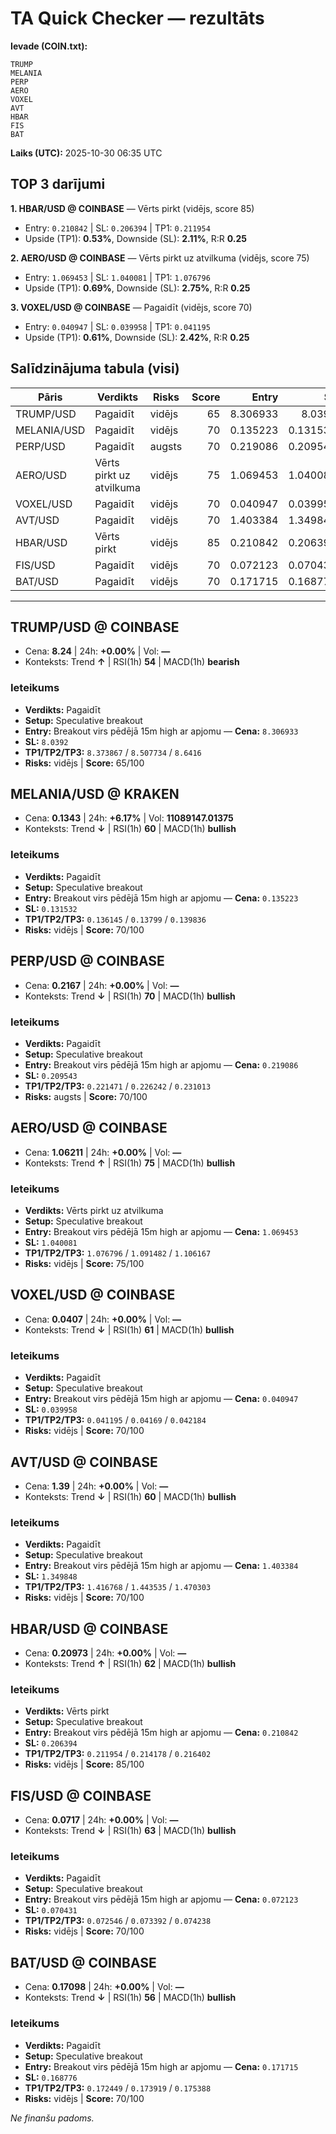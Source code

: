 # TA Quick Checker — rezultāts

**Ievade (COIN.txt):**
```
TRUMP 
MELANIA
PERP
AERO
VOXEL
AVT
HBAR
FIS
BAT
```
**Laiks (UTC):** 2025-10-30 06:35 UTC

## TOP 3 darījumi
**1. HBAR/USD @ COINBASE** — Vērts pirkt (vidējs, score 85)
- Entry: `0.210842` | SL: `0.206394` | TP1: `0.211954`
- Upside (TP1): **0.53%**, Downside (SL): **2.11%**, R:R **0.25**

**2. AERO/USD @ COINBASE** — Vērts pirkt uz atvilkuma (vidējs, score 75)
- Entry: `1.069453` | SL: `1.040081` | TP1: `1.076796`
- Upside (TP1): **0.69%**, Downside (SL): **2.75%**, R:R **0.25**

**3. VOXEL/USD @ COINBASE** — Pagaidīt (vidējs, score 70)
- Entry: `0.040947` | SL: `0.039958` | TP1: `0.041195`
- Upside (TP1): **0.61%**, Downside (SL): **2.42%**, R:R **0.25**

## Salīdzinājuma tabula (visi)
| Pāris | Verdikts | Risks | Score | Entry | SL | TP1 | Upside% | Downside% | R:R | RSI(1h) | MACD | 24h% | Cena |
|---|---|---|---:|---:|---:|---:|---:|---:|---:|---:|---|---:|---:|
| TRUMP/USD | Pagaidīt | vidējs | 65 | 8.306933 | 8.0392 | 8.373867 | 0.81% | 3.22% | 0.25 | 54 | bearish | +0.00% | 8.24 |
| MELANIA/USD | Pagaidīt | vidējs | 70 | 0.135223 | 0.131532 | 0.136145 | 0.68% | 2.73% | 0.25 | 60 | bullish | +6.17% | 0.1343 |
| PERP/USD | Pagaidīt | augsts | 70 | 0.219086 | 0.209543 | 0.221471 | 1.09% | 4.36% | 0.25 | 70 | bullish | +0.00% | 0.2167 |
| AERO/USD | Vērts pirkt uz atvilkuma | vidējs | 75 | 1.069453 | 1.040081 | 1.076796 | 0.69% | 2.75% | 0.25 | 75 | bullish | +0.00% | 1.06211 |
| VOXEL/USD | Pagaidīt | vidējs | 70 | 0.040947 | 0.039958 | 0.041195 | 0.61% | 2.42% | 0.25 | 61 | bullish | +0.00% | 0.0407 |
| AVT/USD | Pagaidīt | vidējs | 70 | 1.403384 | 1.349848 | 1.416768 | 0.95% | 3.81% | 0.25 | 60 | bullish | +0.00% | 1.39 |
| HBAR/USD | Vērts pirkt | vidējs | 85 | 0.210842 | 0.206394 | 0.211954 | 0.53% | 2.11% | 0.25 | 62 | bullish | +0.00% | 0.20973 |
| FIS/USD | Pagaidīt | vidējs | 70 | 0.072123 | 0.070431 | 0.072546 | 0.59% | 2.35% | 0.25 | 63 | bullish | +0.00% | 0.0717 |
| BAT/USD | Pagaidīt | vidējs | 70 | 0.171715 | 0.168776 | 0.172449 | 0.43% | 1.71% | 0.25 | 56 | bullish | +0.00% | 0.17098 |

---

## TRUMP/USD @ COINBASE
- Cena: **8.24** | 24h: **+0.00%** | Vol: **—**
- Konteksts: Trend **↑** | RSI(1h) **54** | MACD(1h) **bearish**

### Ieteikums
- **Verdikts:** Pagaidīt
- **Setup:** Speculative breakout
- **Entry:** Breakout virs pēdējā 15m high ar apjomu  — **Cena:** `8.306933`
- **SL:** `8.0392`
- **TP1/TP2/TP3:** `8.373867` / `8.507734` / `8.6416`
- **Risks:** vidējs | **Score:** 65/100

## MELANIA/USD @ KRAKEN
- Cena: **0.1343** | 24h: **+6.17%** | Vol: **11089147.01375**
- Konteksts: Trend **↓** | RSI(1h) **60** | MACD(1h) **bullish**

### Ieteikums
- **Verdikts:** Pagaidīt
- **Setup:** Speculative breakout
- **Entry:** Breakout virs pēdējā 15m high ar apjomu  — **Cena:** `0.135223`
- **SL:** `0.131532`
- **TP1/TP2/TP3:** `0.136145` / `0.13799` / `0.139836`
- **Risks:** vidējs | **Score:** 70/100

## PERP/USD @ COINBASE
- Cena: **0.2167** | 24h: **+0.00%** | Vol: **—**
- Konteksts: Trend **↓** | RSI(1h) **70** | MACD(1h) **bullish**

### Ieteikums
- **Verdikts:** Pagaidīt
- **Setup:** Speculative breakout
- **Entry:** Breakout virs pēdējā 15m high ar apjomu  — **Cena:** `0.219086`
- **SL:** `0.209543`
- **TP1/TP2/TP3:** `0.221471` / `0.226242` / `0.231013`
- **Risks:** augsts | **Score:** 70/100

## AERO/USD @ COINBASE
- Cena: **1.06211** | 24h: **+0.00%** | Vol: **—**
- Konteksts: Trend **↑** | RSI(1h) **75** | MACD(1h) **bullish**

### Ieteikums
- **Verdikts:** Vērts pirkt uz atvilkuma
- **Setup:** Speculative breakout
- **Entry:** Breakout virs pēdējā 15m high ar apjomu  — **Cena:** `1.069453`
- **SL:** `1.040081`
- **TP1/TP2/TP3:** `1.076796` / `1.091482` / `1.106167`
- **Risks:** vidējs | **Score:** 75/100

## VOXEL/USD @ COINBASE
- Cena: **0.0407** | 24h: **+0.00%** | Vol: **—**
- Konteksts: Trend **↓** | RSI(1h) **61** | MACD(1h) **bullish**

### Ieteikums
- **Verdikts:** Pagaidīt
- **Setup:** Speculative breakout
- **Entry:** Breakout virs pēdējā 15m high ar apjomu  — **Cena:** `0.040947`
- **SL:** `0.039958`
- **TP1/TP2/TP3:** `0.041195` / `0.04169` / `0.042184`
- **Risks:** vidējs | **Score:** 70/100

## AVT/USD @ COINBASE
- Cena: **1.39** | 24h: **+0.00%** | Vol: **—**
- Konteksts: Trend **↓** | RSI(1h) **60** | MACD(1h) **bullish**

### Ieteikums
- **Verdikts:** Pagaidīt
- **Setup:** Speculative breakout
- **Entry:** Breakout virs pēdējā 15m high ar apjomu  — **Cena:** `1.403384`
- **SL:** `1.349848`
- **TP1/TP2/TP3:** `1.416768` / `1.443535` / `1.470303`
- **Risks:** vidējs | **Score:** 70/100

## HBAR/USD @ COINBASE
- Cena: **0.20973** | 24h: **+0.00%** | Vol: **—**
- Konteksts: Trend **↑** | RSI(1h) **62** | MACD(1h) **bullish**

### Ieteikums
- **Verdikts:** Vērts pirkt
- **Setup:** Speculative breakout
- **Entry:** Breakout virs pēdējā 15m high ar apjomu  — **Cena:** `0.210842`
- **SL:** `0.206394`
- **TP1/TP2/TP3:** `0.211954` / `0.214178` / `0.216402`
- **Risks:** vidējs | **Score:** 85/100

## FIS/USD @ COINBASE
- Cena: **0.0717** | 24h: **+0.00%** | Vol: **—**
- Konteksts: Trend **↓** | RSI(1h) **63** | MACD(1h) **bullish**

### Ieteikums
- **Verdikts:** Pagaidīt
- **Setup:** Speculative breakout
- **Entry:** Breakout virs pēdējā 15m high ar apjomu  — **Cena:** `0.072123`
- **SL:** `0.070431`
- **TP1/TP2/TP3:** `0.072546` / `0.073392` / `0.074238`
- **Risks:** vidējs | **Score:** 70/100

## BAT/USD @ COINBASE
- Cena: **0.17098** | 24h: **+0.00%** | Vol: **—**
- Konteksts: Trend **↓** | RSI(1h) **56** | MACD(1h) **bullish**

### Ieteikums
- **Verdikts:** Pagaidīt
- **Setup:** Speculative breakout
- **Entry:** Breakout virs pēdējā 15m high ar apjomu  — **Cena:** `0.171715`
- **SL:** `0.168776`
- **TP1/TP2/TP3:** `0.172449` / `0.173919` / `0.175388`
- **Risks:** vidējs | **Score:** 70/100

*Ne finanšu padoms.*
